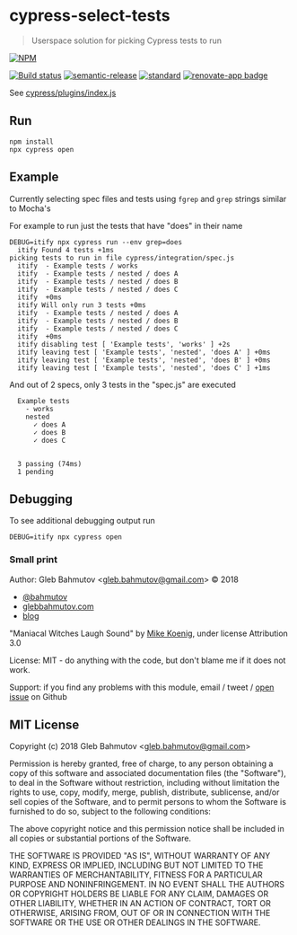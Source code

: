 # cypress-select-tests

> Userspace solution for picking Cypress tests to run

[![NPM][npm-icon]][npm-url]

[![Build status][ci-image]][ci-url]
[![semantic-release][semantic-image]][semantic-url]
[![standard][standard-image]][standard-url]
[![renovate-app badge][renovate-badge]][renovate-app]

See [cypress/plugins/index.js](cypress/plugins/index.js)

## Run

```
npm install
npx cypress open
```

## Example

Currently selecting spec files and tests using `fgrep` and `grep` strings similar to Mocha's

For example to run just the tests that have "does" in their name

```
DEBUG=itify npx cypress run --env grep=does
  itify Found 4 tests +1ms
picking tests to run in file cypress/integration/spec.js
  itify  - Example tests / works
  itify  - Example tests / nested / does A
  itify  - Example tests / nested / does B
  itify  - Example tests / nested / does C
  itify  +0ms
  itify Will only run 3 tests +0ms
  itify  - Example tests / nested / does A
  itify  - Example tests / nested / does B
  itify  - Example tests / nested / does C
  itify  +0ms
  itify disabling test [ 'Example tests', 'works' ] +2s
  itify leaving test [ 'Example tests', 'nested', 'does A' ] +0ms
  itify leaving test [ 'Example tests', 'nested', 'does B' ] +0ms
  itify leaving test [ 'Example tests', 'nested', 'does C' ] +1ms
```

And out of 2 specs, only 3 tests in the "spec.js" are executed

```
  Example tests
    - works
    nested
      ✓ does A
      ✓ does B
      ✓ does C


  3 passing (74ms)
  1 pending
```

## Debugging

To see additional debugging output run

```
DEBUG=itify npx cypress open
```

### Small print

Author: Gleb Bahmutov &lt;gleb.bahmutov@gmail.com&gt; &copy; 2018

- [@bahmutov](https://twitter.com/bahmutov)
- [glebbahmutov.com](https://glebbahmutov.com)
- [blog](https://glebbahmutov.com/blog)

"Maniacal Witches Laugh Sound" by [Mike Koenig](http://soundbible.com/1129-Maniacal-Witches-Laugh.html), under license Attribution 3.0

License: MIT - do anything with the code, but don't blame me if it does not work.

Support: if you find any problems with this module, email / tweet /
[open issue](https://github.com/bahmutov/cypress-select-tests/issues) on Github

## MIT License

Copyright (c) 2018 Gleb Bahmutov &lt;gleb.bahmutov@gmail.com&gt;

Permission is hereby granted, free of charge, to any person
obtaining a copy of this software and associated documentation
files (the "Software"), to deal in the Software without
restriction, including without limitation the rights to use,
copy, modify, merge, publish, distribute, sublicense, and/or sell
copies of the Software, and to permit persons to whom the
Software is furnished to do so, subject to the following
conditions:

The above copyright notice and this permission notice shall be
included in all copies or substantial portions of the Software.

THE SOFTWARE IS PROVIDED "AS IS", WITHOUT WARRANTY OF ANY KIND,
EXPRESS OR IMPLIED, INCLUDING BUT NOT LIMITED TO THE WARRANTIES
OF MERCHANTABILITY, FITNESS FOR A PARTICULAR PURPOSE AND
NONINFRINGEMENT. IN NO EVENT SHALL THE AUTHORS OR COPYRIGHT
HOLDERS BE LIABLE FOR ANY CLAIM, DAMAGES OR OTHER LIABILITY,
WHETHER IN AN ACTION OF CONTRACT, TORT OR OTHERWISE, ARISING
FROM, OUT OF OR IN CONNECTION WITH THE SOFTWARE OR THE USE OR
OTHER DEALINGS IN THE SOFTWARE.

[npm-icon]: https://nodei.co/npm/cypress-select-tests.svg?downloads=true
[npm-url]: https://npmjs.org/package/cypress-select-tests
[ci-image]: https://travis-ci.org/bahmutov/cypress-select-tests.svg?branch=master
[ci-url]: https://travis-ci.org/bahmutov/cypress-select-tests
[semantic-image]: https://img.shields.io/badge/%20%20%F0%9F%93%A6%F0%9F%9A%80-semantic--release-e10079.svg
[semantic-url]: https://github.com/semantic-release/semantic-release
[standard-image]: https://img.shields.io/badge/code%20style-standard-brightgreen.svg
[standard-url]: http://standardjs.com/
[renovate-badge]: https://img.shields.io/badge/renovate-app-blue.svg
[renovate-app]: https://renovateapp.com/
